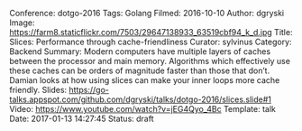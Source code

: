 Conference: dotgo-2016
Tags: Golang
Filmed: 2016-10-10
Author: dgryski
Image: https://farm8.staticflickr.com/7503/29647138933_63519cbf94_k_d.jpg
Title: Slices: Performance through cache-friendliness
Curator: sylvinus
Category: Backend
Summary: Modern computers have multiple layers of caches between the processor and main memory. Algorithms which effectively use these caches can be orders of magnitude faster than those that don’t. Damian looks at how using slices can make your inner loops more cache friendly.
Slides: https://go-talks.appspot.com/github.com/dgryski/talks/dotgo-2016/slices.slide#1
Video: https://www.youtube.com/watch?v=jEG4Qyo_4Bc
Template: talk
Date: 2017-01-13 14:27:45
Status: draft